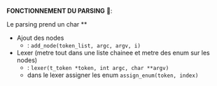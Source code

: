 **FONCTIONNEMENT DU PARSING** 🔄:

Le parsing prend un char **
- Ajout des nodes
  - : `add_node(token_list, argc, argv, i)`
- Lexer (metre tout dans une liste chainee et metre des enum sur les nodes)
  - : `lexer(t_token *token, int argc, char **argv)`
  - dans le lexer assigner les enum `assign_enum(token, index)`

